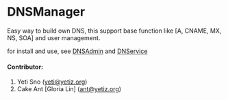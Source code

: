  # DNSManager
 Easy way to build own DNS, this support base function like [A, CNAME, MX, NS, SOA] and user management.
 
for install and use, see [DNSAdmin](https://github.com/yetisno/DNSAdmin/blob/master/README.md) and [DNService](https://github.com/yetisno/DNService/blob/master/README.md)

#### Contributor:

1. Yeti Sno (yeti@yetiz.org)
2. Cake Ant \[Gloria Lin\] (ant@yetiz.org)
